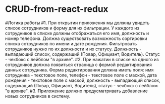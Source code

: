 # CRUD-from-react-redux

#Логика работы
#1. При открытии приложения мы должны увидеть список сотрудников и форму для их фильтрации. У каждого из сотрудников в списке должны отображаться его имя, должность и номер телефона. Должна существовать возможность сортировки списка сотрудников по имени и дате рождения. Фильтровать сотрудников нужно по их должности и их статусу. Должность - выпадающий список, содержащий (Повар, Официант, Водитель). Статус - чекбокс с лейблом "в архиве".
#2. При нажатии в списке на одного из сотрудников должна появиться страница с формой редактирования данных сотрудника. Форма редактирования должна иметь поля: имя сотрудника - текстовое поле, телефон - текстовое поле с маской, дата рождения - текстовое поле с маской, должность - выпадающий список, содержащий (Повар, Официант, Водитель), статус - чекбокс с лейблом "в архиве".
#3. Приложение должно предусматривать добавление новых сотрудников в систему.